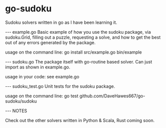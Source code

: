 # go-sudoku
Sudoku solvers written in go as I have been learning it.

--- example.go
Basic example of how you use the sudoku package, via sudoku.Grid, filling out a puzzle, 
requesting a solve, and how to get the best out of any errors generated by the package.

usage on the command line:
go install src/example.go
bin/example

--- sudoku.go
The package itself with go-routine based solver. Can just import as shown in example.go.

usage in your code:
see example.go

--- sudoku_test.go
Unit tests for the sudoku package.

usage on the command line:
go test github.com/DaveHawes667/go-sudoku/sudoku

--- NOTES
		
Check out the other solvers written in Python & Scala, Rust coming soon. 
